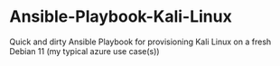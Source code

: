 # Ansible-Playbook-Kali-Linux
Quick and dirty Ansible Playbook for provisioning Kali Linux on a fresh Debian 11 (my typical azure use case(s))
